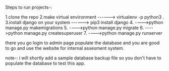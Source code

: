 Steps to run projects-:

1.clone the repo
2.make virtual environment
 ------> virtualenv -p python3 .
3.install django on your system 
 ------> pip3 install django
4. ---->python manage.py makemigrations
5. ---->python manage.py migrate
6. ---->python manage.py createsuperuser
7. ---->python manage.py runserver

there you go login to admin page populate the database and you are good to go and use the website for internal assesment system.

note-: i will shortly add a sample database backup file so you don't have to populate the database to test this app.
